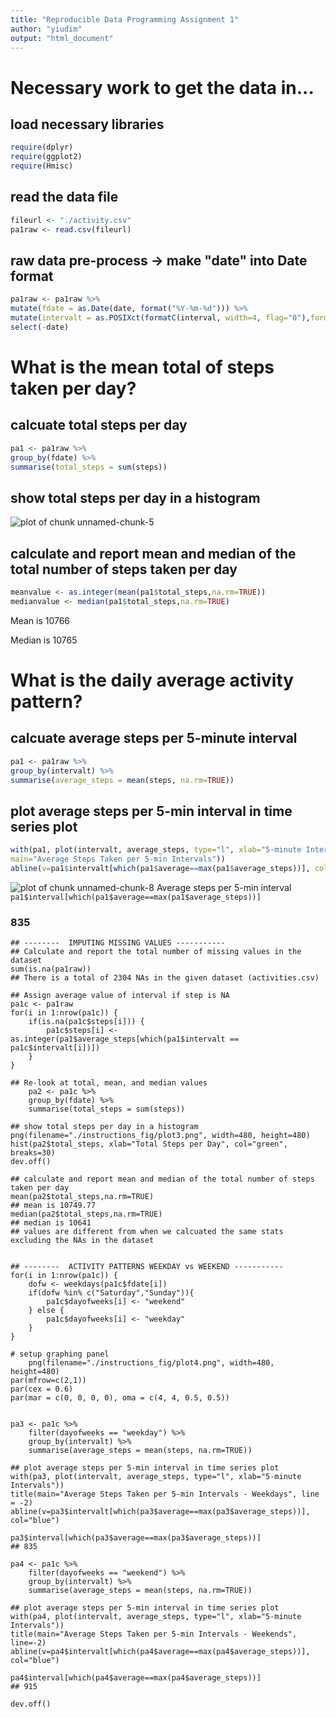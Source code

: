 ```yaml
---
title: "Reproducible Data Programming Assignment 1"
author: "yiudim"
output: "html_document"
---
```


# Necessary work to get the data in...
## load necessary libraries

```r
require(dplyr)
require(ggplot2)
require(Hmisc)
```
	
## read the data file

```r
fileurl <- "./activity.csv"
pa1raw <- read.csv(fileurl)
```

## raw data pre-process -> make "date" into Date format

```r
pa1raw <- pa1raw %>% 
mutate(fdate = as.Date(date, format("%Y-%m-%d"))) %>% 
mutate(intervalt = as.POSIXct(formatC(interval, width=4, flag="0"),format="%H%M")) %>%
select(-date)
```
		

# What is the mean total of steps taken per day?
## calcuate total steps per day

```r
pa1 <- pa1raw %>% 
group_by(fdate) %>%
summarise(total_steps = sum(steps))
```

## show total steps per day in a histogram
![plot of chunk unnamed-chunk-5](figure/unnamed-chunk-5-1.png)

## calculate and report mean and median of the total number of steps taken per day

```r
meanvalue <- as.integer(mean(pa1$total_steps,na.rm=TRUE))
medianvalue <- median(pa1$total_steps,na.rm=TRUE)
```

Mean is 10766

Median is 10765


# What is the daily average activity pattern?
## calcuate average steps per 5-minute interval

```r
pa1 <- pa1raw %>% 
group_by(intervalt) %>%
summarise(average_steps = mean(steps, na.rm=TRUE))
```

## plot average steps per 5-min interval in time series plot

```r
with(pa1, plot(intervalt, average_steps, type="l", xlab="5-minute Intervals", 
main="Average Steps Taken per 5-min Intervals"))
abline(v=pa1$intervalt[which(pa1$average==max(pa1$average_steps))], col="blue")
```

![plot of chunk unnamed-chunk-8](figure/unnamed-chunk-8-1.png)
Average steps per 5-min interval `pa1$interval[which(pa1$average==max(pa1$average_steps))]`

### 835

	## --------  IMPUTING MISSING VALUES -----------
	## Calculate and report the total number of missing values in the dataset
	sum(is.na(pa1raw))
	## There is a total of 2304 NAs in the given dataset (activities.csv)

	## Assign average value of interval if step is NA
	pa1c <- pa1raw
	for(i in 1:nrow(pa1c)) {
		if(is.na(pa1c$steps[i])) {
			pa1c$steps[i] <- as.integer(pa1$average_steps[which(pa1$intervalt == pa1c$intervalt[i])])
		}
	}

	## Re-look at total, mean, and median values
        pa2 <- pa1c %>% 
		group_by(fdate) %>%
		summarise(total_steps = sum(steps))

	## show total steps per day in a histogram
	png(filename="./instructions_fig/plot3.png", width=480, height=480)
	hist(pa2$total_steps, xlab="Total Steps per Day", col="green", breaks=30)
	dev.off()

	## calculate and report mean and median of the total number of steps taken per day
	mean(pa2$total_steps,na.rm=TRUE)
	## mean is 10749.77
	median(pa2$total_steps,na.rm=TRUE)
	## median is 10641
	## values are different from when we calcuated the same stats excluding the NAs in the dataset


	## --------  ACTIVITY PATTERNS WEEKDAY vs WEEKEND -----------
	for(i in 1:nrow(pa1c)) {
		dofw <- weekdays(pa1c$fdate[i]) 
		if(dofw %in% c("Saturday","Sunday")){
			pa1c$dayofweeks[i] <- "weekend"
		} else {
			pa1c$dayofweeks[i] <- "weekday"
		}
	}

	# setup graphing panel
        png(filename="./instructions_fig/plot4.png", width=480, height=480)
	par(mfrow=c(2,1))
	par(cex = 0.6)
	par(mar = c(0, 0, 0, 0), oma = c(4, 4, 0.5, 0.5))


	pa3 <- pa1c %>% 
		filter(dayofweeks == "weekday") %>%
		group_by(intervalt) %>%
		summarise(average_steps = mean(steps, na.rm=TRUE))

	## plot average steps per 5-min interval in time series plot
	with(pa3, plot(intervalt, average_steps, type="l", xlab="5-minute Intervals")) 
	title(main="Average Steps Taken per 5-min Intervals - Weekdays", line = -2)
	abline(v=pa3$intervalt[which(pa3$average==max(pa3$average_steps))], col="blue")

	pa3$interval[which(pa3$average==max(pa3$average_steps))]
	## 835

	pa4 <- pa1c %>% 
		filter(dayofweeks == "weekend") %>%
		group_by(intervalt) %>%
		summarise(average_steps = mean(steps, na.rm=TRUE))

	## plot average steps per 5-min interval in time series plot
	with(pa4, plot(intervalt, average_steps, type="l", xlab="5-minute Intervals")) 
	title(main="Average Steps Taken per 5-min Intervals - Weekends", line=-2)
	abline(v=pa4$intervalt[which(pa4$average==max(pa4$average_steps))], col="blue")

	pa4$interval[which(pa4$average==max(pa4$average_steps))]
	## 915

	dev.off()
	
